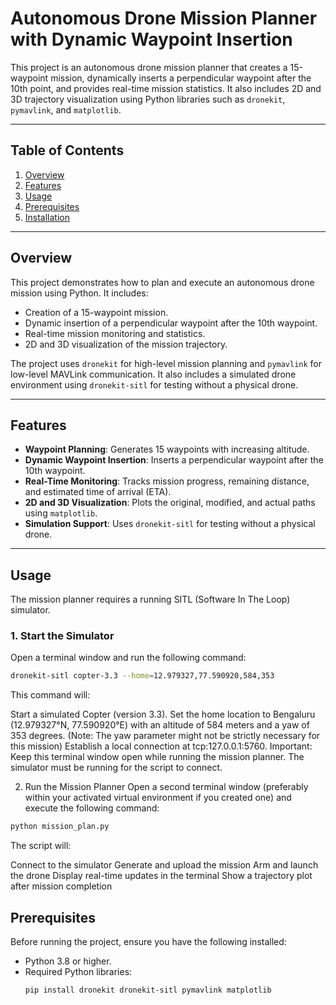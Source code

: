# Autonomous Drone Mission Planner with Dynamic Waypoint Insertion

This project is an autonomous drone mission planner that creates a 15-waypoint mission, dynamically inserts a perpendicular waypoint after the 10th point, and provides real-time mission statistics. It also includes 2D and 3D trajectory visualization using Python libraries such as `dronekit`, `pymavlink`, and `matplotlib`.

---

## Table of Contents

1. [Overview](#overview)
2. [Features](#features)
3. [Usage](#Usage)
4. [Prerequisites](#prerequisites)
5. [Installation](#installation)

---

## Overview

This project demonstrates how to plan and execute an autonomous drone mission using Python. It includes:

- Creation of a 15-waypoint mission.
- Dynamic insertion of a perpendicular waypoint after the 10th waypoint.
- Real-time mission monitoring and statistics.
- 2D and 3D visualization of the mission trajectory.

The project uses `dronekit` for high-level mission planning and `pymavlink` for low-level MAVLink communication. It also includes a simulated drone environment using `dronekit-sitl` for testing without a physical drone.

---

## Features

- **Waypoint Planning**: Generates 15 waypoints with increasing altitude.
- **Dynamic Waypoint Insertion**: Inserts a perpendicular waypoint after the 10th waypoint.
- **Real-Time Monitoring**: Tracks mission progress, remaining distance, and estimated time of arrival (ETA).
- **2D and 3D Visualization**: Plots the original, modified, and actual paths using `matplotlib`.
- **Simulation Support**: Uses `dronekit-sitl` for testing without a physical drone.

---

## Usage

The mission planner requires a running SITL (Software In The Loop) simulator.

### 1. Start the Simulator

Open a terminal window and run the following command:

```bash
dronekit-sitl copter-3.3 --home=12.979327,77.590920,584,353
```

This command will:

Start a simulated Copter (version 3.3).
Set the home location to Bengaluru (12.979327°N, 77.590920°E) with an altitude of 584 meters and a yaw of 353 degrees. (Note: The yaw parameter might not be strictly necessary for this mission)
Establish a local connection at tcp:127.0.0.1:5760.
Important: Keep this terminal window open while running the mission planner. The simulator must be running for the script to connect.

2. Run the Mission Planner
   Open a second terminal window (preferably within your activated virtual environment if you created one) and execute the following command:

```bash
python mission_plan.py
```

The script will:

Connect to the simulator
Generate and upload the mission
Arm and launch the drone
Display real-time updates in the terminal
Show a trajectory plot after mission completion

## Prerequisites

Before running the project, ensure you have the following installed:

- Python 3.8 or higher.
- Required Python libraries:
  ```bash
  pip install dronekit dronekit-sitl pymavlink matplotlib
  ```

```

```
